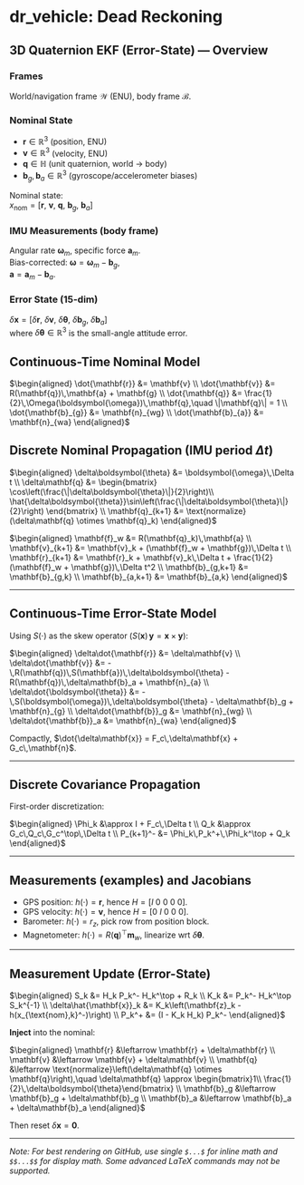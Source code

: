# dr_vehicle: Dead Reckoning  
## 3D Quaternion EKF (Error-State) — Overview

### Frames
World/navigation frame $\mathcal{W}$ (ENU), body frame $\mathcal{B}$.

### Nominal State
- $\mathbf{r} \in \mathbb{R}^3$ (position, ENU)
- $\mathbf{v} \in \mathbb{R}^3$ (velocity, ENU)
- $\mathbf{q} \in \mathbb{H}$ (unit quaternion, world $\to$ body)
- $\mathbf{b}_g, \mathbf{b}_a \in \mathbb{R}^3$ (gyroscope/accelerometer biases)

Nominal state:  
$x_{\text{nom}} = [\mathbf{r},\ \mathbf{v},\ \mathbf{q},\ \mathbf{b}_g,\ \mathbf{b}_a]$

### IMU Measurements (body frame)
Angular rate $\boldsymbol{\omega}_m$, specific force $\mathbf{a}_m$.  
Bias-corrected: $\boldsymbol{\omega} = \boldsymbol{\omega}_m - \mathbf{b}_g$,  
$\mathbf{a} = \mathbf{a}_m - \mathbf{b}_a$.

### Error State (15-dim)
$\delta \mathbf{x} = [\delta\mathbf{r},\ \delta\mathbf{v},\ \delta\boldsymbol{\theta},\ \delta\mathbf{b}_g,\ \delta\mathbf{b}_a]$  
where $\delta\boldsymbol{\theta} \in \mathbb{R}^3$ is the small-angle attitude error.


## Continuous-Time Nominal Model

$\begin{aligned}
\dot{\mathbf{r}} &= \mathbf{v} \\
\dot{\mathbf{v}} &= R(\mathbf{q})\,\mathbf{a} + \mathbf{g} \\
\dot{\mathbf{q}} &= \frac{1}{2}\,\Omega(\boldsymbol{\omega})\,\mathbf{q},\quad \|\mathbf{q}\| = 1 \\
\dot{\mathbf{b}_{g}} &= \mathbf{n}_{wg} \\
\dot{\mathbf{b}_{a}} &= \mathbf{n}_{wa}
\end{aligned}$

## Discrete Nominal Propagation (IMU period $\Delta t$)

$\begin{aligned}
\delta\boldsymbol{\theta} &= \boldsymbol{\omega}\,\Delta t \\
\delta\mathbf{q} &=
\begin{bmatrix}
\cos\left(\frac{\|\delta\boldsymbol{\theta}\|}{2}\right)\\
\hat{\delta\boldsymbol{\theta}}\sin\left(\frac{\|\delta\boldsymbol{\theta}\|}{2}\right)
\end{bmatrix} \\
\mathbf{q}_{k+1} &= \text{normalize}(\delta\mathbf{q} \otimes \mathbf{q}_k)
\end{aligned}$

$\begin{aligned}
\mathbf{f}_w &= R(\mathbf{q}_k)\,\mathbf{a} \\
\mathbf{v}_{k+1} &= \mathbf{v}_k + (\mathbf{f}_w + \mathbf{g})\,\Delta t \\
\mathbf{r}_{k+1} &= \mathbf{r}_k + \mathbf{v}_k\,\Delta t + \frac{1}{2}(\mathbf{f}_w + \mathbf{g})\,\Delta t^2 \\
\mathbf{b}_{g,k+1} &= \mathbf{b}_{g,k} \\
\mathbf{b}_{a,k+1} &= \mathbf{b}_{a,k}
\end{aligned}$

---

## Continuous-Time Error-State Model

Using $S(\cdot)$ as the skew operator ($S(\mathbf{x})\,\mathbf{y} = \mathbf{x} \times \mathbf{y}$):

$\begin{aligned}
\delta\dot{\mathbf{r}} &= \delta\mathbf{v} \\
\delta\dot{\mathbf{v}} &= -\,R(\mathbf{q})\,S(\mathbf{a})\,\delta\boldsymbol{\theta} - R(\mathbf{q})\,\delta\mathbf{b}_a + \mathbf{n}_{a} \\
\delta\dot{\boldsymbol{\theta}} &= -\,S(\boldsymbol{\omega})\,\delta\boldsymbol{\theta} - \delta\mathbf{b}_g + \mathbf{n}_{g} \\
\delta\dot{\mathbf{b}}_g &= \mathbf{n}_{wg} \\
\delta\dot{\mathbf{b}}_a &= \mathbf{n}_{wa}
\end{aligned}$

Compactly, $\dot{\delta\mathbf{x}} = F_c\,\delta\mathbf{x} + G_c\,\mathbf{n}$.

---

## Discrete Covariance Propagation

First-order discretization:

$\begin{aligned}
\Phi_k &\approx I + F_c\,\Delta t \\
Q_k &\approx G_c\,Q_c\,G_c^\top\,\Delta t \\
P_{k+1}^- &= \Phi_k\,P_k^+\,\Phi_k^\top + Q_k
\end{aligned}$

---

## Measurements (examples) and Jacobians

- GPS position: $h(\cdot)=\mathbf{r}$, hence $H=[I\ 0\ 0\ 0\ 0]$.
- GPS velocity: $h(\cdot)=\mathbf{v}$, hence $H=[0\ I\ 0\ 0\ 0]$.
- Barometer: $h(\cdot)=r_z$, pick row from position block.
- Magnetometer: $h(\cdot)=R(\mathbf{q})^\top \mathbf{m}_w$, linearize wrt $\delta\boldsymbol{\theta}$.

---

## Measurement Update (Error-State)

$\begin{aligned}
S_k &= H_k P_k^- H_k^\top + R_k \\
K_k &= P_k^- H_k^\top S_k^{-1} \\
\delta\hat{\mathbf{x}}_k &= K_k\left(\mathbf{z}_k - h(x_{\text{nom},k}^-)\right) \\
P_k^+ &= (I - K_k H_k) P_k^-
\end{aligned}$

**Inject** into the nominal:

$\begin{aligned}
\mathbf{r} &\leftarrow \mathbf{r} + \delta\mathbf{r} \\
\mathbf{v} &\leftarrow \mathbf{v} + \delta\mathbf{v} \\
\mathbf{q} &\leftarrow \text{normalize}\left(\delta\mathbf{q} \otimes \mathbf{q}\right),\quad \delta\mathbf{q} \approx \begin{bmatrix}1\\ \frac{1}{2}\,\delta\boldsymbol{\theta}\end{bmatrix} \\
\mathbf{b}_g &\leftarrow \mathbf{b}_g + \delta\mathbf{b}_g \\
\mathbf{b}_a &\leftarrow \mathbf{b}_a + \delta\mathbf{b}_a
\end{aligned}$

Then reset $\delta\mathbf{x} = \mathbf{0}$.

---

*Note: For best rendering on GitHub, use single `$...$` for inline math and `$$...$$` for display math. Some advanced LaTeX commands may not be supported.*